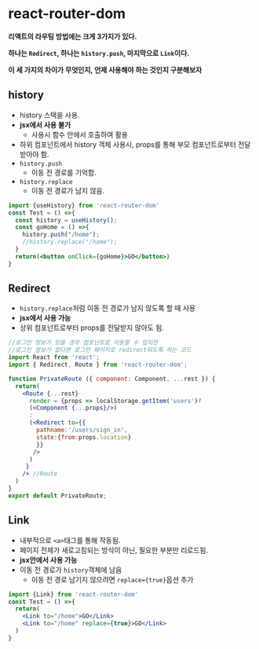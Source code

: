 # react-router-dom

**리액트의 라우팅 방법에는 크게 3가지가 있다.**

**하나는 `Redirect`, 하나는 `history.push`, 마지막으로 `Link`이다.**

**이 세 가지의 차이가 무엇인지, 언제 사용해야 하는 것인지 구분해보자**

## history
- history 스택을 사용.
- **jsx에서 사용 불가**
    - 사용시 함수 안에서 호출하여 활용
- 하위 컴포넌트에서 history 객체 사용시, props를 통해 부모 컴포넌트로부터 전달 받아야 함.
- `history.push`
    - 이동 전 경로를 기억함.
- `history.replace`
    - 이동 전 경로가 남지 않음.
```jsx
import {useHistory} from 'react-router-dom'
const Test = () =>{
  const history = useHistory();
  const goHome = () =>{
    history.push("/home");
    //history.replace("/home");
  }
  return(<button onClick={goHome}>GO</button>)
}
```

## Redirect
- `history.replace`처럼 이동 전 경로가 남지 않도록 할 때 사용
- **jsx에서 사용 가능**
- 상위 컴포넌트로부터 props를 전달받지 않아도 됨.
```jsx
//로그인 정보가 있을 경우 컴포넌트로 이동할 수 있지만
//로그인 정보가 없다면 로그인 페이지로 redirect되도록 하는 코드
import React from 'react';
import { Redirect, Route } from 'react-router-dom';

function PrivateRoute ({ component: Component, ...rest }) {
  return(
    <Route {...rest}
      render = {props => localStorage.getItem('users')?
      (<Component {...props}/>)
      :
      (<Redirect to={{
        pathname:'/users/sign_in',
        state:{from:props.location}
        }}
       />
      )
     }
    /> //Route
  )
}
export default PrivateRoute;
```

## Link
- 내부적으로 `<a>`태그를 통해 작동됨.
- 페이지 전체가 새로고침되는 방식이 아닌, 필요한 부분만 리로드됨.
- **jsx안에서 사용 가능**
- 이동 전 경로가 `history`객체에 남음
    - 이동 전 경로 남기지 않으려면 `replace={true}`옵션 추가
```jsx
import {Link} from 'react-router-dom'
const Test = () =>{
  return(
    <Link to="/home">GO</Link>
    <Link to="/home" replace={true}>GO</Link>
  )
}
```

